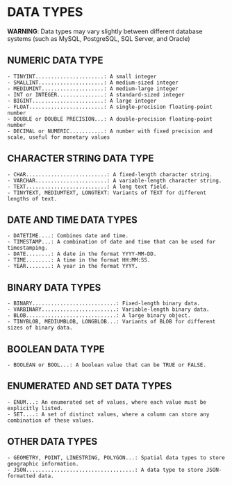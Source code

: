 # DATA TYPES 
**WARNING**: Data types may vary slightly between different database systems (such as MySQL, PostgreSQL, SQL Server, and Oracle)


## NUMERIC DATA TYPE 
    - TINYINT......................: A small integer
    - SMALLINT.....................: A medium-sized integer
    - MEDIUMINT....................: A medium-large integer
    - INT or INTEGER...............: A standard-sized integer
    - BIGINT.......................: A large integer
    - FLOAT........................: A single-precision floating-point number 
    - DOUBLE or DOUBLE PRECISION...: A double-precision floating-point number
    - DECIMAL or NUMERIC...........: A number with fixed precision and scale, useful for monetary values


## CHARACTER STRING DATA TYPE 
    - CHAR..........................: A fixed-length character string.
    - VARCHAR.......................: A variable-length character string.
    - TEXT..........................: A long text field.
    - TINYTEXT, MEDIUMTEXT, LONGTEXT: Variants of TEXT for different lengths of text.


## DATE AND TIME DATA TYPES 
    - DATETIME....: Combines date and time.
    - TIMESTAMP...: A combination of date and time that can be used for timestamping.
    - DATE........: A date in the format YYYY-MM-DD.
    - TIME........: A time in the format HH:MM:SS.
    - YEAR........: A year in the format YYYY.


## BINARY DATA TYPES 
    - BINARY...........................: Fixed-length binary data.
    - VARBINARY........................: Variable-length binary data.
    - BLOB.............................: A large binary object.
    - TINYBLOB, MEDIUMBLOB, LONGBLOB...: Variants of BLOB for different sizes of binary data.


## BOOLEAN DATA TYPE 
    - BOOLEAN or BOOL...: A boolean value that can be TRUE or FALSE.


## ENUMERATED AND SET DATA TYPES
    - ENUM...: An enumerated set of values, where each value must be explicitly listed.
    - SET....: A set of distinct values, where a column can store any combination of these values.


## OTHER DATA TYPES 
    - GEOMETRY, POINT, LINESTRING, POLYGON...: Spatial data types to store geographic information.
    - JSON...................................: A data type to store JSON-formatted data.
